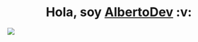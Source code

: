 <div align="center">
  <h1 align="center">Hola, soy <a href="https://portfolio-production-41dd.up.railway.app/">AlbertoDev</a> :v:</h1>
</div>
<img src="https://blog.communicationcrafts.com/wp-content/uploads/sites/2/2023/02/Everything-worth-knowing-about-Full-Stack-Development_banner.png">

<!--
**agb2000/agb2000** is a ✨ _special_ ✨ repository because its `README.md` (this file) appears on your GitHub profile.

Here are some ideas to get you started:

- 🔭 I’m currently working on ...
- 🌱 I’m currently learning ...
- 👯 I’m looking to collaborate on ...
- 🤔 I’m looking for help with ...
- 💬 Ask me about ...
- 📫 How to reach me: ...
- 😄 Pronouns: ...
- ⚡ Fun fact: ...
-->
